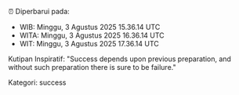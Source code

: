 ⏰ Diperbarui pada:
- WIB: Minggu, 3 Agustus 2025 15.36.14 UTC
- WITA: Minggu, 3 Agustus 2025 16.36.14 UTC
- WIT: Minggu, 3 Agustus 2025 17.36.14 UTC

Kutipan Inspiratif:
"Success depends upon previous preparation, and without such preparation there is sure to be failure."


Kategori: success

